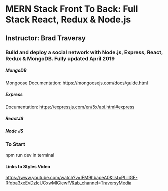 # MERN Stack Front To Back: Full Stack React, Redux & Node.js
## Instructor: Brad Traversy
### Build and deploy a social network with Node.js, Express, React, Redux & MongoDB. Fully updated April 2019

##### MongoDB
Mongoose Documentation: https://mongoosejs.com/docs/guide.html

##### Express
Documentation: https://expressjs.com/en/5x/api.html#express

##### ReactJS

##### Node JS

### To Start
npm run dev in terminal

#### Links to Styles Video
https://www.youtube.com/watch?v=IFM9hbapeA0&list=PLillGF-Rfqba3xeEvDzIcUCxwMlGiewfV&ab_channel=TraversyMedia
